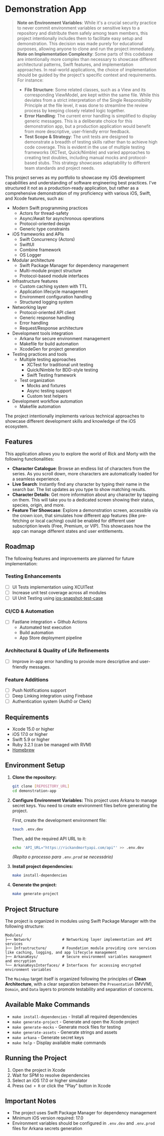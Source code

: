 # Demonstration App

> **Note on Environment Variables**: While it's a crucial security practice to never commit environment variables or sensitive keys to a repository and distribute them safely among team members, this project intentionally includes them to facilitate easy setup and demonstration. This decision was made purely for educational purposes, allowing anyone to clone and run the project immediately.
> **Note on Implementation Complexity**: Some parts of this codebase are intentionally more complex than necessary to showcase different architectural patterns, Swift features, and implementation approaches. In real-world applications, the choice of implementation should be guided by the project's specific context and requirements. For instance:
> - **File Structure**: Some related classes, such as a View and its corresponding ViewModel, are kept within the same file. While this deviates from a strict interpretation of the Single Responsibility Principle at the file level, it was done to streamline the review process by keeping closely related logic together.
> - **Error Handling**: The current error handling is simplified to display generic messages. This is a deliberate choice for this demonstration app, but a production application would benefit from more descriptive, user-friendly error feedback.
> - **Test Scope & Strategy**: The unit tests are designed to demonstrate a breadth of testing skills rather than to achieve high code coverage. This is evident in the use of multiple testing frameworks (XCTest, Quick/Nimble) and varied approaches to creating test doubles, including manual mocks and protocol-based stubs. This strategy showcases adaptability to different team standards and project needs.

This project serves as my portfolio to showcase my iOS development capabilities and understanding of software engineering best practices. I've structured it not as a production-ready application, but rather as a comprehensive demonstration of my proficiency with various iOS, Swift, and Xcode features, such as:

- Modern Swift programming practices
  - Actors for thread-safety
  - Async/Await for asynchronous operations
  - Protocol-oriented design
  - Generic type constraints
- iOS frameworks and APIs
  - Swift Concurrency (Actors)
  - SwiftUI
  - Combine framework
  - OS Logger
- Modular architecture
  - Swift Package Manager for dependency management
  - Multi-module project structure
  - Protocol-based module interfaces
- Infrastructure features
  - Custom caching system with TTL
  - Application lifecycle management
  - Environment configuration handling
  - Structured logging system
- Networking layer
  - Protocol-oriented API client
  - Generic response handling
  - Error handling
  - Request/Response architecture
- Development tools integration
  - Arkana for secure environment management
  - Makefile for build automation
  - XcodeGen for project generation
- Testing practices and tools
  - Multiple testing approaches
    - XCTest for traditional unit testing
    - Quick/Nimble for BDD-style testing
    - Swift Testing framework
  - Test organization
    - Mocks and fixtures
    - Async testing support
    - Custom test helpers
- Development workflow automation
  - Makefile automation

The project intentionally implements various technical approaches to showcase different development skills and knowledge of the iOS ecosystem.

## Features

This application allows you to explore the world of Rick and Morty with the following functionalities:

- **Character Catalogue**: Browse an endless list of characters from the series. As you scroll down, more characters are automatically loaded for a seamless experience.
- **Live Search**: Instantly find any character by typing their name in the search bar. The list updates as you type to show matching results.
- **Character Details**: Get more information about any character by tapping on them. This will take you to a dedicated screen showing their status, species, origin, and more.
- **Feature Tier Showcase**: Explore a demonstration screen, accessible via the crown icon, that simulates how different app features (like pre-fetching or local caching) could be enabled for different user subscription levels (Free, Premium, or VIP). This showcases how the app can manage different states and user entitlements.

## Roadmap

The following features and improvements are planned for future implementation:

### Testing Enhancements
- [ ] UI Tests implementation using XCUITest
- [ ] Increase unit test coverage across all modules
- [ ] UI Unit Testing using [ios-snapshot-test-case](https://github.com/uber/ios-snapshot-test-case)

### CI/CD & Automation
- [ ] Fastlane integration + Github Actions
  - Automated test execution
  - Build automation
  - App Store deployment pipeline

### Architectural & Quality of Life Refinements
- [ ] Improve in-app error handling to provide more descriptive and user-friendly messages.

### Feature Additions
- [ ] Push Notifications support
- [ ] Deep Linking integration using Firebase
- [ ] Authentication system (Auth0 or Clerk)

## Requirements

- Xcode 15.0 or higher
- iOS 17.0 or higher
- Swift 5.9 or higher
- Ruby 3.2.1 (can be managed with RVM)
- [Homebrew](https://brew.sh/)

## Environment Setup

1. **Clone the repository:**
   ```bash
   git clone [REPOSITORY_URL]
   cd demonstration-app
   ```

2. **Configure Environment Variables:**
   This project uses Arkana to manage secret keys. You need to create environment files before generating the project.
   
   First, create the development environment file:
   ```bash
   touch .env.dev
   ```
   Then, add the required API URL to it:
   ```bash
   echo 'API_URL="https://rickandmortyapi.com/api"' >> .env.dev
   ```
   *(Repita o processo para `.env.prod` se necessário)*

3. **Install project dependencies:**
   ```bash
   make install-dependencies
   ```

4. **Generate the project:**
   ```bash
   make generate-project
   ```

## Project Structure

The project is organized in modules using Swift Package Manager with the following structure:

```
Modules/
├── Network/              # Networking layer implementation and API services
├── Infrastructure/       # Foundation module providing core services like caching, logging, and app lifecycle management
├── ArkanaKeys/           # Secure environment variables management and encryption
└── ArkanaKeysInterfaces/ # Interfaces for accessing encrypted environment variables
```

The `MainApp` target itself is organized following the principles of **Clean Architecture**, with a clear separation between the `Presentation` (MVVM), `Domain`, and `Data` layers to promote testability and separation of concerns.

## Available Make Commands

- `make install-dependencies` - Install all required dependencies
- `make generate-project` - Generate and open the Xcode project
- `make generate-mocks` - Generate mock files for testing
- `make generate-assets` - Generate strings and assets
- `make arkana` - Generate secret keys
- `make help` - Display available make commands

## Running the Project

1. Open the project in Xcode
2. Wait for SPM to resolve dependencies
3. Select an iOS 17.0 or higher simulator
4. Press `Cmd + R` or click the "Play" button in Xcode

## Important Notes

- The project uses Swift Package Manager for dependency management
- Minimum iOS version required: 17.0
- Environment variables should be configured in `.env.dev` and `.env.prod` files for Arkana secrets generation